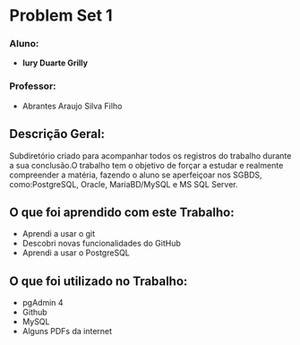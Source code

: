 # Problem Set 1
### Aluno:
- **Iury Duarte Grilly**

### Professor: 
- Abrantes Araujo Silva Filho

## Descrição Geral:
 Subdiretório criado para acompanhar todos os registros do trabalho durante a sua conclusão.O trabalho tem o objetivo de forçar a estudar e realmente compreender a matéria, fazendo o aluno se aperfeiçoar nos SGBDS, como:PostgreSQL, Oracle, MariaBD/MySQL e MS SQL Server.

 ## O que foi aprendido com este Trabalho:
- Aprendi a usar o git
- Descobri novas funcionalidades do GitHub
- Aprendi a usar o PostgreSQL

## O que foi utilizado no Trabalho:
- pgAdmin 4
- Github
- MySQL
- Alguns PDFs da internet
